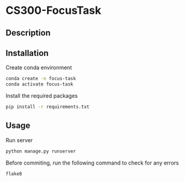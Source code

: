 # CS300-FocusTask

## Description

## Installation

Create conda environment
```bash
conda create -n focus-task
conda activate focus-task
```

Install the required packages
```bash
pip install -r requirements.txt
```

## Usage
Run server
```bash
python manage.py runserver
```

Before commiting, run the following command to check for any errors
```bash
flake8
```

